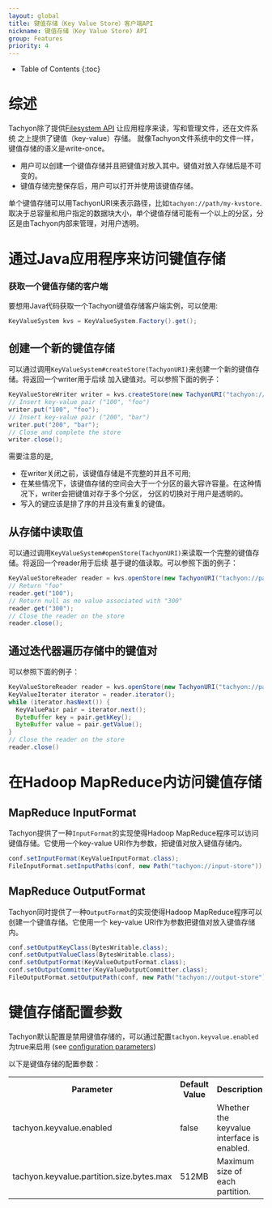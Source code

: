 ```yaml
---
layout: global
title: 键值存储（Key Value Store）客户端API
nickname: 键值存储（Key Value Store) API
group: Features
priority: 4
---
```


* Table of Contents
{:toc}

# 综述
Tachyon除了提供[Filesystem API](File-System-API.html) 让应用程序来读，写和管理文件，还在文件系统
之上提供了键值（key-value）存储。
就像Tachyon文件系统中的文件一样，键值存储的语义是write-once。

* 用户可以创建一个键值存储并且把键值对放入其中。键值对放入存储后是不可变的。 
* 键值存储完整保存后，用户可以打开并使用该键值存储。

单个键值存储可以用TachyonURI来表示路径，比如`tachyon://path/my-kvstore`.
取决于总容量和用户指定的数据块大小，单个键值存储可能有一个以上的分区，分区是由Tachyon内部来管理，对用户透明。

# 通过Java应用程序来访问键值存储

### 获取一个键值存储的客户端

要想用Java代码获取一个Tachyon键值存储客户端实例，可以使用:

```java
KeyValueSystem kvs = KeyValueSystem.Factory().get();
```

## 创建一个新的键值存储

可以通过调用`KeyValueSystem#createStore(TachyonURI)`来创建一个新的键值存储。将返回一个writer用于后续
加入键值对。可以参照下面的例子：

```java
KeyValueStoreWriter writer = kvs.createStore(new TachyonURI("tachyon://path/my-kvstore"));
// Insert key-value pair ("100", "foo")
writer.put("100", "foo");
// Insert key-value pair ("200", "bar")
writer.put("200", "bar");
// Close and complete the store
writer.close();
```
需要注意的是, 

* 在writer关闭之前，该键值存储是不完整的并且不可用;
* 在某些情况下，该键值存储的空间会大于一个分区的最大容许容量。在这种情况下，writer会把键值对存于多个分区，
分区的切换对于用户是透明的。
* 写入的键应该是排了序的并且没有重复的键值。

## 从存储中读取值

可以通过调用`KeyValueSystem#openStore(TachyonURI)`来读取一个完整的键值存储。将返回一个reader用于后续
基于键的值读取。可以参照下面的例子：

```java
KeyValueStoreReader reader = kvs.openStore(new TachyonURI("tachyon://path/kvstore/"));
// Return "foo"
reader.get("100"); 
// Return null as no value associated with "300"
reader.get("300");
// Close the reader on the store
reader.close();
```
## 通过迭代器遍历存储中的键值对

可以参照下面的例子：

```java
KeyValueStoreReader reader = kvs.openStore(new TachyonURI("tachyon://path/kvstore/"));
KeyValueIterator iterator = reader.iterator();
while (iterator.hasNext()) {
  KeyValuePair pair = iterator.next();
  ByteBuffer key = pair.getkKey();
  ByteBuffer value = pair.getValue();
}
// Close the reader on the store
reader.close()
```

# 在Hadoop MapReduce内访问键值存储
 
## MapReduce InputFormat

Tachyon提供了一种`InputFormat`的实现使得Hadoop MapReduce程序可以访问键值存储。它使用一个key-value 
URI作为参数，把键值对放入键值存储内。
 
```java
conf.setInputFormat(KeyValueInputFormat.class);
FileInputFormat.setInputPaths(conf, new Path("tachyon://input-store"));
```


## MapReduce OutputFormat
Tachyon同时提供了一种`OutputFormat`的实现使得Hadoop MapReduce程序可以创建一个键值存储。它使用一个
key-value URI作为参数把键值对放入键值存储内。
 
```java
conf.setOutputKeyClass(BytesWritable.class);
conf.setOutputValueClass(BytesWritable.class);
conf.setOutputFormat(KeyValueOutputFormat.class);
conf.setOutputCommitter(KeyValueOutputCommitter.class);
FileOutputFormat.setOutputPath(conf, new Path("tachyon://output-store"));
```

# 键值存储配置参数

Tachyon默认配置是禁用键值存储的，可以通过配置`tachyon.keyvalue.enabled`为true来启用 (see 
[configuration parameters](Configuration-Settings.html))

以下是键值存储的配置参数：

<table class="table table-striped">
<tr><th>Parameter</th><th>Default Value</th><th>Description</th></tr>
<tr>
  <td>tachyon.keyvalue.enabled</td>
  <td>false</td>
  <td>
  Whether the keyvalue interface is enabled.
  </td>
</tr>
<tr>
  <td>tachyon.keyvalue.partition.size.bytes.max</td>
  <td>512MB
  <td>
  Maximum size of each partition.
  </td>
</tr>
</table>